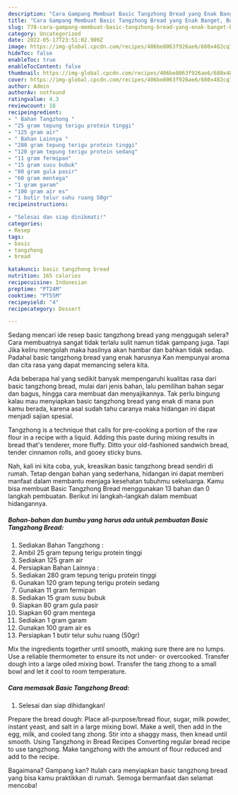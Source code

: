 ```yaml
---
description: "Cara Gampang Membuat Basic Tangzhong Bread yang Enak Banget, Buat Buka Puasa Bikin Ngiler"
title: "Cara Gampang Membuat Basic Tangzhong Bread yang Enak Banget, Buat Buka Puasa Bikin Ngiler"
slug: 778-cara-gampang-membuat-basic-tangzhong-bread-yang-enak-banget-buat-buka-puasa-bikin-ngiler
category: Uncategorized
date: 2022-05-17T23:51:02.909Z
image: https://img-global.cpcdn.com/recipes/406be8063f926ae6/680x482cq70/basic-tangzhong-bread-foto-resep-utama.jpg
hideToc: false
enableToc: true
enableTocContent: false
thumbnail: https://img-global.cpcdn.com/recipes/406be8063f926ae6/680x482cq70/basic-tangzhong-bread-foto-resep-utama.jpg
cover: https://img-global.cpcdn.com/recipes/406be8063f926ae6/680x482cq70/basic-tangzhong-bread-foto-resep-utama.jpg
author: Admin
authorAv: notfound
ratingvalue: 4.3
reviewcount: 18
recipeingredient:
- " Bahan Tangzhong "
- "25 gram tepung terigu protein tinggi"
- "125 gram air"
- " Bahan Lainnya "
- "280 gram tepung terigu protein tinggi"
- "120 gram tepung terigu protein sedang"
- "11 gram fermipan"
- "15 gram susu bubuk"
- "80 gram gula pasir"
- "60 gram mentega"
- "1 gram garam"
- "100 gram air es"
- "1 butir telur suhu ruang 50gr"
recipeinstructions:

- "Selesai dan siap dinikmati!"
categories:
- Resep
tags:
- basic
- tangzhong
- bread

katakunci: basic tangzhong bread 
nutrition: 165 calories
recipecuisine: Indonesian
preptime: "PT24M"
cooktime: "PT55M"
recipeyield: "4"
recipecategory: Dessert

---
```



Sedang mencari ide resep basic tangzhong bread yang menggugah selera? Cara membuatnya sangat tidak terlalu sulit namun tidak gampang juga. Tapi Jika keliru mengolah maka hasilnya akan hambar dan bahkan tidak sedap. Padahal basic tangzhong bread yang enak harusnya Kan mempunyai aroma dan cita rasa yang dapat memancing selera kita.


Ada beberapa hal yang sedikit banyak mempengaruhi kualitas rasa dari basic tangzhong bread, mulai dari jenis bahan, lalu pemilihan bahan segar dan bagus, hingga cara membuat dan menyajikannya. Tak perlu bingung kalau mau menyiapkan basic tangzhong bread yang enak di mana pun kamu berada, karena asal sudah tahu caranya maka hidangan ini dapat menjadi sajian spesial.

Tangzhong is a technique that calls for pre-cooking a portion of the raw flour in a recipe with a liquid. Adding this paste during mixing results in bread that&#39;s tenderer, more fluffy. Ditto your old-fashioned sandwich bread, tender cinnamon rolls, and gooey sticky buns.


Nah, kali ini kita coba, yuk, kreasikan basic tangzhong bread sendiri di rumah. Tetap dengan bahan yang sederhana, hidangan ini dapat memberi manfaat dalam membantu menjaga kesehatan tubuhmu sekeluarga. Kamu bisa membuat Basic Tangzhong Bread menggunakan 13 bahan dan 0 langkah pembuatan. Berikut ini langkah-langkah dalam membuat hidangannya.

<!--inarticleads1-->

##### Bahan-bahan dan bumbu yang harus ada untuk pembuatan Basic Tangzhong Bread:

1. Sediakan  Bahan Tangzhong :
1. Ambil 25 gram tepung terigu protein tinggi
1. Sediakan 125 gram air
1. Persiapkan  Bahan Lainnya :
1. Sediakan 280 gram tepung terigu protein tinggi
1. Gunakan 120 gram tepung terigu protein sedang
1. Gunakan 11 gram fermipan
1. Sediakan 15 gram susu bubuk
1. Siapkan 80 gram gula pasir
1. Siapkan 60 gram mentega
1. Sediakan 1 gram garam
1. Gunakan 100 gram air es
1. Persiapkan 1 butir telur suhu ruang (50gr)


Mix the ingredients together until smooth, making sure there are no lumps. Use a reliable thermometer to ensure its not under- or overcooked. Transfer dough into a large oiled mixing bowl. Transfer the tang zhong to a small bowl and let it cool to room temperature. 

<!--inarticleads2-->

##### Cara memasak Basic Tangzhong Bread:


1. Selesai dan siap dihidangkan!

Prepare the bread dough: Place all-purpose/bread flour, sugar, milk powder, instant yeast, and salt in a large mixing bowl. Make a well, then add in the egg, milk, and cooled tang zhong. Stir into a shaggy mass, then knead until smooth. Using Tangzhong in Bread Recipes Converting regular bread recipe to use tangzhong. Make tangzhong with the amount of flour reduced and add to the recipe. 

Bagaimana? Gampang kan? Itulah cara menyiapkan basic tangzhong bread yang bisa kamu praktikkan di rumah. Semoga bermanfaat dan selamat mencoba!
